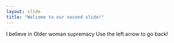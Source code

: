 ```yaml
---
layout: slide
title: "Welcome to our second slide!"
---
```

I believe in Older woman supremacy
Use the left arrow to go back!
